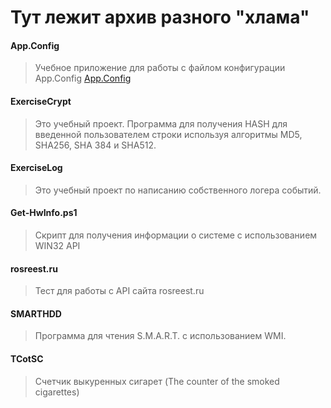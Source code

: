 # Тут лежит архив разного "хлама"

#### App.Config
> Учебное приложение для работы с файлом конфигурации App.Config
[App.Config](./App.Config/)

#### ExerciseCrypt
> Это учебный проект. Программа для получения HASH для введенной пользователем строки используя алгоритмы MD5, SHA256, SHA 384 и SHA512.

#### ExerciseLog
> Это учебный проект по написанию собственного логера событий.

#### Get-HwInfo.ps1
> Скрипт для получения информации о системе с использованием WIN32 API

#### rosreest.ru
> Тест для работы с API сайта rosreest.ru

#### SMARTHDD
> Программа для чтения S.M.A.R.T. с использованием WMI.

#### TCotSC
> Счетчик выкуренных сигарет (The counter of the smoked cigarettes)

